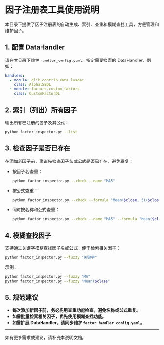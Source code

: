 # 因子注册表工具使用说明

本目录下提供了因子注册表的自动生成、索引、查重和模糊查找工具，方便管理和维护因子。

## 1. 配置 DataHandler

请在本目录下维护 `handler_config.yaml`，指定需要检索的 DataHandler。例如：

```yaml
handlers:
  - module: qlib.contrib.data.loader
    class: Alpha158DL
  - module: factors.custom_factors
    class: CustomFactorDL
```

## 2. 索引（列出）所有因子

输出所有已注册的因子及其公式：

```bash
python factor_inspector.py --list
```

## 3. 检查因子是否已存在

在添加新因子前，建议先检查因子名或公式是否已存在，避免重复：

- 按因子名查重：
  ```bash
  python factor_inspector.py --check --name "MA5"
  ```
- 按公式查重：
  ```bash
  python factor_inspector.py --check --formula "Mean($close, 5)/$close"
  ```
- 同时按名称和公式查重：
  ```bash
  python factor_inspector.py --check --name "MA5" --formula "Mean($close, 5)/$close"
  ```

## 4. 模糊查找因子

支持通过关键字模糊查找因子名或公式，便于检索相关因子：

```bash
python factor_inspector.py --fuzzy "关键字"
```

示例：
```bash
python factor_inspector.py --fuzzy "MA"
python factor_inspector.py --fuzzy "Mean($close"
```

## 5. 规范建议

- **每次添加新因子前，务必先用查重功能检查，避免名称或公式重复。**
- **如需批量检索相关因子，优先使用模糊查找功能。**
- **如需扩展 DataHandler，请同步维护 `factor_handler_config.yaml`。**

---

如有更多需求或建议，请补充本说明文档。
